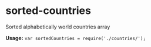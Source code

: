 # sorted-countries
Sorted alphabetically world countries array

**Usage:**
`var sortedCountries = require('./countries/');`
